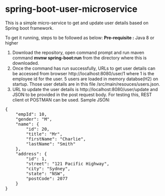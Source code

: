 # spring-boot-user-microservice

This is a simple micro-service to get and update user details based on Spring boot framework.

To get it running, steps to be followed as below:
<B>Pre-requisite :</B> Java 8 or higher
1. Download the repository, open command prompt and run maven command <B>mvnw spring-boot:run</B> from the directory where this is downloaded.
2. Once the command has run successfully, URLs to get user details can be accessed from browser http://localhost:8080/user/1 where 1 is the employee id for the user. 5 users are loaded in memory databse(H2) on startup. Those user details are in this file /src/main/resouces/users.json.
3. URL to update the user details is http://localhost:8080/user/update and JSON to be provided in the post request body. For testing this, REST client ot POSTMAN can be used.
Sample JSON:
<pre>
{
    "empId": 10,
    "gender": "M",
    "name": {
        "id": 20,
        "title": "Mr",
        "firstName": "Charlie",
        "lastName": "Smith"
    },
    "address": {
        "id": 1,
        "street": "121 Pacific Highway",
        "city": "Sydney",
        "state": "NSW",
        "postCode": 2077
    }
}
</pre>
